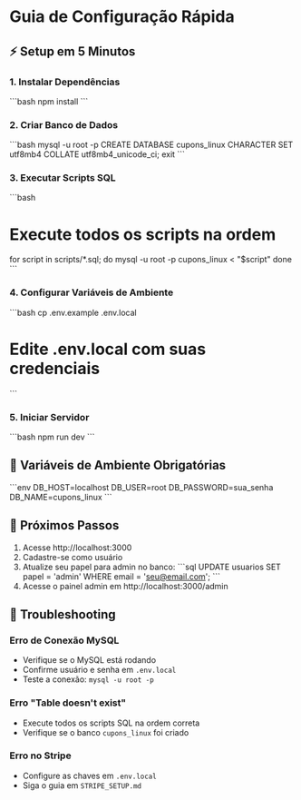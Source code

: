 # Guia de Configuração Rápida

## ⚡ Setup em 5 Minutos

### 1. Instalar Dependências
\`\`\`bash
npm install
\`\`\`

### 2. Criar Banco de Dados
\`\`\`bash
mysql -u root -p
CREATE DATABASE cupons_linux CHARACTER SET utf8mb4 COLLATE utf8mb4_unicode_ci;
exit
\`\`\`

### 3. Executar Scripts SQL
\`\`\`bash
# Execute todos os scripts na ordem
for script in scripts/*.sql; do
  mysql -u root -p cupons_linux < "$script"
done
\`\`\`

### 4. Configurar Variáveis de Ambiente
\`\`\`bash
cp .env.example .env.local
# Edite .env.local com suas credenciais
\`\`\`

### 5. Iniciar Servidor
\`\`\`bash
npm run dev
\`\`\`

## 🔑 Variáveis de Ambiente Obrigatórias

\`\`\`env
DB_HOST=localhost
DB_USER=root
DB_PASSWORD=sua_senha
DB_NAME=cupons_linux
\`\`\`

## 🎯 Próximos Passos

1. Acesse http://localhost:3000
2. Cadastre-se como usuário
3. Atualize seu papel para admin no banco:
   \`\`\`sql
   UPDATE usuarios SET papel = 'admin' WHERE email = 'seu@email.com';
   \`\`\`
4. Acesse o painel admin em http://localhost:3000/admin

## 🔧 Troubleshooting

### Erro de Conexão MySQL
- Verifique se o MySQL está rodando
- Confirme usuário e senha em `.env.local`
- Teste a conexão: `mysql -u root -p`

### Erro "Table doesn't exist"
- Execute todos os scripts SQL na ordem correta
- Verifique se o banco `cupons_linux` foi criado

### Erro no Stripe
- Configure as chaves em `.env.local`
- Siga o guia em `STRIPE_SETUP.md`
